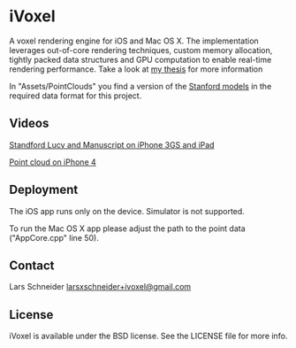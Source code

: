 # iVoxel

A voxel rendering engine for iOS and Mac OS X. The implementation leverages out-of-core rendering techniques, custom memory allocation, tightly packed data structures and GPU computation to enable real-time rendering performance. Take a look at [my thesis](https://github.com/downloads/larsxschneider/MasterThesis/schneider-lars_msc_thesis.pdf) for more information

In "Assets/PointClouds" you find a version of the [Stanford models](http://graphics.stanford.edu/data/3Dscanrep/) in the required data format for this project.

## Videos

[Standford Lucy and Manuscript on iPhone 3GS and iPad](http://www.youtube.com/watch?v=XPciH3Ynci0&t=3m28s)

[Point cloud on iPhone 4](http://www.youtube.com/watch?v=vkzlpXr7au4)

## Deployment

The iOS app runs only on the device. Simulator is not supported.

To run the Mac OS X app please adjust the path to the point data ("AppCore.cpp" line 50).

## Contact

Lars Schneider <larsxschneider+ivoxel@gmail.com>


## License

iVoxel is available under the BSD license. See the LICENSE file for more info.